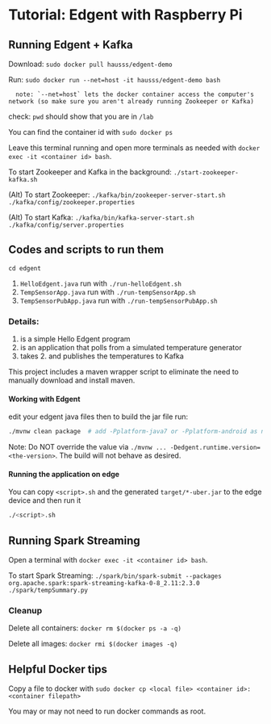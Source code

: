 # Tutorial: Edgent with Raspberry Pi

## Running Edgent + Kafka
Download: `sudo docker pull hausss/edgent-demo`

Run: `sudo docker run --net=host -it hausss/edgent-demo bash`

      note: `--net=host` lets the docker container access the computer's network (so make sure you aren't already running Zookeeper or Kafka)

check: `pwd` should show that you are in `/lab`

You can find the container id with ```sudo docker ps``` 

Leave this terminal running and open more terminals as needed with ```docker exec -it <container id> bash```.

To start Zookeeper and Kafka in the background: `./start-zookeeper-kafka.sh`

(Alt) To start Zookeeper: `./kafka/bin/zookeeper-server-start.sh ./kafka/config/zookeeper.properties`

(Alt) To start Kafka: `./kafka/bin/kafka-server-start.sh ./kafka/config/server.properties`


## Codes and scripts to run them 
`cd edgent`

1. `HelloEdgent.java` run with `./run-helloEdgent.sh`
2. `TempSensorApp.java` run with `./run-tempSensorApp.sh`
3. `TempSensorPubApp.java` run with `./run-tempSensorPubApp.sh`


### Details:
1. is a simple Hello Edgent program
2. is an application that polls from a simulated temperature generator
3. takes 2. and publishes the temperatures to Kafka

This project includes a maven wrapper script to eliminate the need to
manually download and install maven.

#### Working with Edgent
edit your edgent java files then to build the jar file run:
```sh
./mvnw clean package  # add -Pplatform-java7 or -Pplatform-android as needed
```

Note: Do NOT override the value via
`./mvnw ... -Dedgent.runtime.version=<the-version>`.
The build will not behave as desired.

#### Running the application on edge
You can copy `<script>.sh` and the generated `target/*-uber.jar` to the 
edge device and then run it
```sh
./<script>.sh
```


## Running Spark Streaming

Open a terminal with ```docker exec -it <container id> bash```.

To start Spark Streaming: `./spark/bin/spark-submit --packages org.apache.spark:spark-streaming-kafka-0-8_2.11:2.3.0 ./spark/tempSummary.py`



### Cleanup
Delete all containers: ```docker rm $(docker ps -a -q)```

Delete all images: ```docker rmi $(docker images -q)```


## Helpful Docker tips
Copy a file to docker with ```sudo docker cp <local file> <container id>:<container filepath>```
   
You may or may not need to run docker commands as root. 
